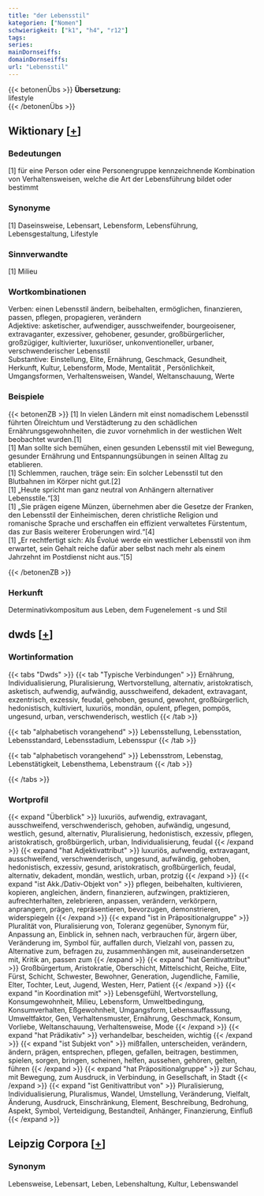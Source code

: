 ```yaml
---
title: "der Lebensstil"
kategorien: ["Nomen"]
schwierigkeit: ["k1", "h4", "r12"]
tags:
series:
mainDornseiffs:
domainDornseiffs:
url: "Lebensstil"
---
```


{{< betonenÜbs >}}
**Übersetzung:**  
lifestyle  
{{< /betonenÜbs >}}

## Wiktionary [[+](https://de.wiktionary.org/wiki/Lebensstil)]

### Bedeutungen
[1] für eine Person oder eine Personengruppe kennzeichnende Kombination von Verhaltensweisen, welche die Art der Lebensführung bildet oder bestimmt  

### Synonyme
[1] Daseinsweise, Lebensart, Lebensform, Lebensführung, Lebensgestaltung, Lifestyle  

### Sinnverwandte
[1] Milieu  

### Wortkombinationen
Verben: einen Lebensstil ändern, beibehalten, ermöglichen, finanzieren, passen, pflegen, propagieren, verändern  
Adjektive: asketischer, aufwendiger, ausschweifender, bourgeoisener, extravaganter, exzessiver, gehobener, gesunder, großbürgerlicher, großzügiger, kultivierter, luxuriöser, unkonventioneller, urbaner, verschwenderischer Lebensstil  
Substantive: Einstellung, Elite, Ernährung, Geschmack, Gesundheit, Herkunft, Kultur, Lebensform, Mode, Mentalität , Persönlichkeit, Umgangsformen, Verhaltensweisen, Wandel, Weltanschauung, Werte  

### Beispiele
{{< betonenZB >}}
[1] In vielen Ländern mit einst nomadischem Lebensstil führten Ölreichtum und Verstädterung zu den schädlichen Ernährungsgewohnheiten, die zuvor vornehmlich in der westlichen Welt beobachtet wurden.[1]  
[1] Man sollte sich bemühen, einen gesunden Lebensstil mit viel Bewegung, gesunder Ernährung und Entspannungsübungen in seinen Alltag zu etablieren.  
[1] Schlemmen, rauchen, träge sein: Ein solcher Lebensstil tut den Blutbahnen im Körper nicht gut.[2]  
[1] „Heute spricht man ganz neutral von Anhängern alternativer Lebensstile.“[3]  
[1] „Sie prägen eigene Münzen, übernehmen aber die Gesetze der Franken, den Lebensstil der Einheimischen, deren christliche Religion und romanische Sprache und erschaffen ein effizient verwaltetes Fürstentum, das zur Basis weiterer Eroberungen wird.“[4]  
[1] „Er rechtfertigt sich: Als Évolué werde ein westlicher Lebensstil von ihm erwartet, sein Gehalt reiche dafür aber selbst nach mehr als einem Jahrzehnt im Postdienst nicht aus.“[5]  

{{< /betonenZB >}}
### Herkunft
Determinativkompositum aus Leben, dem Fugenelement -s und Stil  



## dwds [[+](https://www.dwds.de/wb/Lebensstil)]

### Wortinformation
{{< tabs "Dwds" >}}
{{< tab "Typische Verbindungen" >}}
Ernährung, Individualisierung, Pluralisierung, Wertvorstellung, alternativ, aristokratisch, asketisch, aufwendig, aufwändig, ausschweifend, dekadent, extravagant, exzentrisch, exzessiv, feudal, gehoben, gesund, gewohnt, großbürgerlich, hedonistisch, kultiviert, luxuriös, mondän, opulent, pflegen, pompös, ungesund, urban, verschwenderisch, westlich
{{< /tab >}}

{{< tab "alphabetisch vorangehend" >}}
Lebensstellung, Lebensstation, Lebensstandard, Lebensstadium, Lebensspur
{{< /tab >}}

{{< tab "alphabetisch vorangehend" >}}
Lebensstrom, Lebenstag, Lebenstätigkeit, Lebensthema, Lebenstraum
{{< /tab >}}

{{< /tabs >}}

### Wortprofil
{{< expand "Überblick" >}} luxuriös, aufwendig, extravagant, ausschweifend, verschwenderisch, gehoben, aufwändig, ungesund, westlich, gesund, alternativ, Pluralisierung, hedonistisch, exzessiv, pflegen, aristokratisch, großbürgerlich, urban, Individualisierung, feudal {{< /expand >}}
{{< expand "hat Adjektivattribut" >}} luxuriös, aufwendig, extravagant, ausschweifend, verschwenderisch, ungesund, aufwändig, gehoben, hedonistisch, exzessiv, gesund, aristokratisch, großbürgerlich, feudal, alternativ, dekadent, mondän, westlich, urban, protzig {{< /expand >}}
{{< expand "ist Akk./Dativ-Objekt von" >}} pflegen, beibehalten, kultivieren, kopieren, angleichen, ändern, finanzieren, aufzwingen, praktizieren, aufrechterhalten, zelebrieren, anpassen, verändern, verkörpern, anprangern, prägen, repräsentieren, bevorzugen, demonstrieren, widerspiegeln {{< /expand >}}
{{< expand "ist in Präpositionalgruppe" >}} Pluralität von, Pluralisierung von, Toleranz gegenüber, Synonym für, Anpassung an, Einblick in, sehnen nach, verbrauchen für, ärgern über, Veränderung im, Symbol für, auffallen durch, Vielzahl von, passen zu, Alternative zum, befragen zu, zusammenhängen mit, auseinandersetzen mit, Kritik an, passen zum {{< /expand >}}
{{< expand "hat Genitivattribut" >}} Großbürgertum, Aristokratie, Oberschicht, Mittelschicht, Reiche, Elite, Fürst, Schicht, Schwester, Bewohner, Generation, Jugendliche, Familie, Elter, Tochter, Leut, Jugend, Westen, Herr, Patient {{< /expand >}}
{{< expand "in Koordination mit" >}} Lebensgefühl, Wertvorstellung, Konsumgewohnheit, Milieu, Lebensform, Umweltbedingung, Konsumverhalten, Eßgewohnheit, Umgangsform, Lebensauffassung, Umweltfaktor, Gen, Verhaltensmuster, Ernährung, Geschmack, Konsum, Vorliebe, Weltanschauung, Verhaltensweise, Mode {{< /expand >}}
{{< expand "hat Prädikativ" >}} verhandelbar, bescheiden, wichtig {{< /expand >}}
{{< expand "ist Subjekt von" >}} mißfallen, unterscheiden, verändern, ändern, prägen, entsprechen, pflegen, gefallen, beitragen, bestimmen, spielen, sorgen, bringen, scheinen, helfen, aussehen, gehören, gelten, führen {{< /expand >}}
{{< expand "hat Präpositionalgruppe" >}} zur Schau, mit Bewegung, zum Ausdruck, in Verbindung, in Gesellschaft, in Stadt {{< /expand >}}
{{< expand "ist Genitivattribut von" >}} Pluralisierung, Individualisierung, Pluralismus, Wandel, Umstellung, Veränderung, Vielfalt, Änderung, Ausdruck, Einschränkung, Element, Beschreibung, Bedrohung, Aspekt, Symbol, Verteidigung, Bestandteil, Anhänger, Finanzierung, Einfluß {{< /expand >}}

## Leipzig Corpora [[+](https://corpora.uni-leipzig.de/en/res?word=Lebensstil&corpusId=deu_newscrawl-public_2018)]


### Synonym
Lebensweise, Lebensart, Leben, Lebenshaltung, Kultur, Lebenswandel

